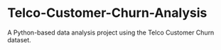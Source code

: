 # Telco-Customer-Churn-Analysis
A Python-based data analysis project using the Telco Customer Churn dataset. 
